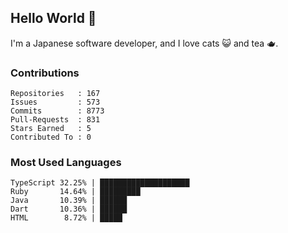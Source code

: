 ## Hello World 👋

I'm a Japanese software developer, and I love cats 😺 and tea 🫖.

### Contributions

    Repositories   : 167
    Issues         : 573
    Commits        : 8773
    Pull-Requests  : 831
    Stars Earned   : 5
    Contributed To : 0

### Most Used Languages

    TypeScript 32.25% | ████████████████████
    Ruby       14.64% | █████████
    Java       10.39% | ██████
    Dart       10.36% | ██████
    HTML        8.72% | █████
